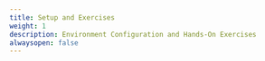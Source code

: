 ```yaml
---
title: Setup and Exercises
weight: 1
description: Environment Configuration and Hands-On Exercises
alwaysopen: false  
---
```

